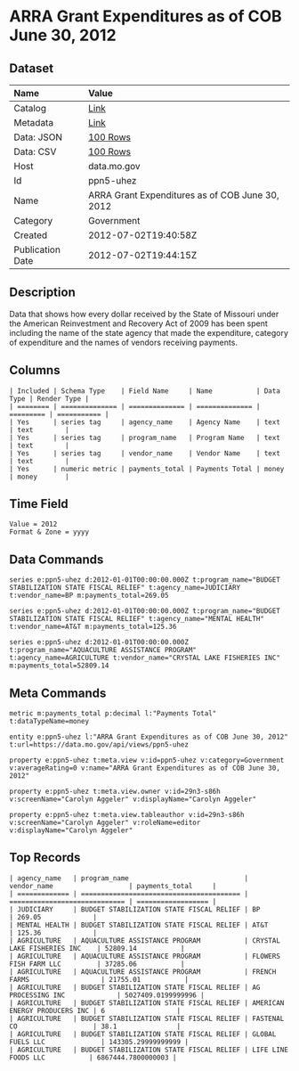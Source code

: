 # ARRA Grant Expenditures as of COB June 30, 2012

## Dataset

| Name | Value |
| :--- | :---- |
| Catalog | [Link](https://catalog.data.gov/dataset/arra-grant-expenditures-as-of-cob-june-30-2012-665a8) |
| Metadata | [Link](https://data.mo.gov/api/views/ppn5-uhez) |
| Data: JSON | [100 Rows](https://data.mo.gov/api/views/ppn5-uhez/rows.json?max_rows=100) |
| Data: CSV | [100 Rows](https://data.mo.gov/api/views/ppn5-uhez/rows.csv?max_rows=100) |
| Host | data.mo.gov |
| Id | ppn5-uhez |
| Name | ARRA Grant Expenditures as of COB June 30, 2012 |
| Category | Government |
| Created | 2012-07-02T19:40:58Z |
| Publication Date | 2012-07-02T19:44:15Z |

## Description

Data that shows how every dollar received by the State of Missouri under the American Reinvestment and Recovery Act of 2009 has been spent including the name of the state agency that made the expenditure, category of expenditure and the names of vendors receiving payments.

## Columns

```ls
| Included | Schema Type    | Field Name     | Name           | Data Type | Render Type |
| ======== | ============== | ============== | ============== | ========= | =========== |
| Yes      | series tag     | agency_name    | Agency Name    | text      | text        |
| Yes      | series tag     | program_name   | Program Name   | text      | text        |
| Yes      | series tag     | vendor_name    | Vendor Name    | text      | text        |
| Yes      | numeric metric | payments_total | Payments Total | money     | money       |
```

## Time Field

```ls
Value = 2012
Format & Zone = yyyy
```

## Data Commands

```ls
series e:ppn5-uhez d:2012-01-01T00:00:00.000Z t:program_name="BUDGET STABILIZATION STATE FISCAL RELIEF" t:agency_name=JUDICIARY t:vendor_name=BP m:payments_total=269.05

series e:ppn5-uhez d:2012-01-01T00:00:00.000Z t:program_name="BUDGET STABILIZATION STATE FISCAL RELIEF" t:agency_name="MENTAL HEALTH" t:vendor_name=AT&T m:payments_total=125.36

series e:ppn5-uhez d:2012-01-01T00:00:00.000Z t:program_name="AQUACULTURE ASSISTANCE PROGRAM" t:agency_name=AGRICULTURE t:vendor_name="CRYSTAL LAKE FISHERIES INC" m:payments_total=52809.14
```

## Meta Commands

```ls
metric m:payments_total p:decimal l:"Payments Total" t:dataTypeName=money

entity e:ppn5-uhez l:"ARRA Grant Expenditures as of COB June 30, 2012" t:url=https://data.mo.gov/api/views/ppn5-uhez

property e:ppn5-uhez t:meta.view v:id=ppn5-uhez v:category=Government v:averageRating=0 v:name="ARRA Grant Expenditures as of COB June 30, 2012"

property e:ppn5-uhez t:meta.view.owner v:id=29n3-s86h v:screenName="Carolyn Aggeler" v:displayName="Carolyn Aggeler"

property e:ppn5-uhez t:meta.view.tableauthor v:id=29n3-s86h v:screenName="Carolyn Aggeler" v:roleName=editor v:displayName="Carolyn Aggeler"
```

## Top Records

```ls
| agency_name   | program_name                             | vendor_name                   | payments_total     | 
| ============= | ======================================== | ============================= | ================== | 
| JUDICIARY     | BUDGET STABILIZATION STATE FISCAL RELIEF | BP                            | 269.05             | 
| MENTAL HEALTH | BUDGET STABILIZATION STATE FISCAL RELIEF | AT&T                          | 125.36             | 
| AGRICULTURE   | AQUACULTURE ASSISTANCE PROGRAM           | CRYSTAL LAKE FISHERIES INC    | 52809.14           | 
| AGRICULTURE   | AQUACULTURE ASSISTANCE PROGRAM           | FLOWERS FISH FARM LLC         | 37285.06           | 
| AGRICULTURE   | AQUACULTURE ASSISTANCE PROGRAM           | FRENCH FARMS                  | 21755.01           | 
| AGRICULTURE   | BUDGET STABILIZATION STATE FISCAL RELIEF | AG PROCESSING INC             | 5027409.0199999996 | 
| AGRICULTURE   | BUDGET STABILIZATION STATE FISCAL RELIEF | AMERICAN ENERGY PRODUCERS INC | 6                  | 
| AGRICULTURE   | BUDGET STABILIZATION STATE FISCAL RELIEF | FASTENAL CO                   | 38.1               | 
| AGRICULTURE   | BUDGET STABILIZATION STATE FISCAL RELIEF | GLOBAL FUELS LLC              | 143305.29999999999 | 
| AGRICULTURE   | BUDGET STABILIZATION STATE FISCAL RELIEF | LIFE LINE FOODS LLC           | 6867444.7800000003 | 
```